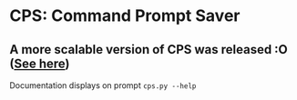 # CPS: Command Prompt Saver
## A more scalable version of CPS was released :O ([See here](https://github.com/POLA-LCS/CPS-v2)) 

Documentation displays on prompt `cps.py --help`
